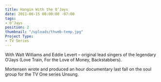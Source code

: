 ```yaml
---
title: Hangin With the O’Jays
date: 2011-06-15 00:00:00 -07:00
tags:
- O’Jays
position: 2
thumbnail: "/uploads/thumb-temp.jpg"
Project Type:
- TV Series
---
```


With Walt Williams and Eddie Levert – original lead singers of the legendary O’Jays (Love Train, For the Love of Money, Backstabbers).


Mortensen wrote and produced an hour documentary last fall on the soul group for the TV One series Unsung.
